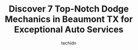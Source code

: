 ---
layout: ampstory
image: https://images.unsplash.com/photo-1619843810917-548e472b9055?ixlib=rb-4.0.3&ixid=MnwxMjA3fDB8MHxwaG90by1wYWdlfHx8fGVufDB8fHx8&auto=format&fit=crop&w=640&h=853&q=80
author: techidn
featured: false
description: When it comes to maintaining and repairing your vehicle in Beaumont TX, USA, you deserve nothing but the best. Thats why the 7 best Dodge Mechanic in the area are here to offer their expert
title: Discover 7 Top-Notch Dodge Mechanics in Beaumont TX for Exceptional Auto Services
cover:
   title: Discover 7 Top-Notch Dodge Mechanics in Beaumont TX for Exceptional Auto Services
   subtitle: Rickpate
   background: https://images.unsplash.com/photo-1619843810917-548e472b9055?ixlib=rb-4.0.3&ixid=MnwxMjA3fDB8MHxwaG90by1wYWdlfHx8fGVufDB8fHx8&auto=format&fit=crop&w=640&h=853&q=80

pages: 
 - layout: thirds
   top: <h1>#1 Scotts Import Service</h1>
   bottom: "<p>Had to go to 4 places even the VW dealership with no help but Scotts was able to order my parts in one day and do excellent service to get me back on the road! Highly re</p>"
   background: https://www.knot35.com/toplist/wp-content/uploads/2023/06/best-dodge-mechanic-1-in-beaumont-tx-1685831476.jpeg
   backgroundblur: true
 - layout: thirds
   top: <h1>#2 Snowden Automotive</h1>
   bottom: "<p>7675 College St, Beaumont, TX 77707, United States</p>"
   background: https://www.knot35.com/toplist/wp-content/uploads/2023/06/best-dodge-mechanic-2-in-beaumont-tx-1685831476.jpeg
   cta:
      link: https://www.knot35.com/toplist/discover-7-top-notch-dodge-mechanics-in-beaumont-tx-for-exceptional-auto-services/
      text: Discover 7 Top-Notch Dodge Mechanics in Beaumont TX for Exceptional Auto Services
 - layout: thirds
   top: <h1>#3 Discount Auto Repair</h1>
   bottom: "<p>3585 Washington Blvd, Beaumont, TX 77705, United States</p>"
   background: https://www.knot35.com/toplist/wp-content/uploads/2023/06/best-dodge-mechanic-3-in-beaumont-tx-1685831477.jpeg
   cta:
      link: https://www.knot35.com/toplist/discover-7-top-notch-dodge-mechanics-in-beaumont-tx-for-exceptional-auto-services/
      text: Discover 7 Top-Notch Dodge Mechanics in Beaumont TX for Exceptional Auto Services
 - layout: thirds
   top: <h1>#4 Turner Automotive Repair</h1>
   bottom: "<p>3040 Rusk St, Beaumont, TX 77702, United States</p>"
   background: https://images.unsplash.com/photo-1608501821300-4f99e58bba77?ixlib=rb-4.0.3&ixid=MnwxMjA3fDB8MHxwaG90by1wYWdlfHx8fGVufDB8fHx8&auto=format&fit=crop&w=640&h=853&q=80
   cta:
      link: https://www.knot35.com/toplist/discover-7-top-notch-dodge-mechanics-in-beaumont-tx-for-exceptional-auto-services/
      text: Discover 7 Top-Notch Dodge Mechanics in Beaumont TX for Exceptional Auto Services
 - layout: thirds
   top: <h1>#5 Eastex Automotive</h1>
   bottom: "<p>8795 Eastex Fwy, Beaumont, TX 77708, United States</p>"
   background: https://images.unsplash.com/photo-1580610447943-1bfbef5efe07?ixlib=rb-4.0.3&ixid=MnwxMjA3fDB8MHxwaG90by1wYWdlfHx8fGVufDB8fHx8&auto=format&fit=crop&w=640&h=853&q=80
   cta:
      link: https://www.knot35.com/toplist/discover-7-top-notch-dodge-mechanics-in-beaumont-tx-for-exceptional-auto-services/
      text: Discover 7 Top-Notch Dodge Mechanics in Beaumont TX for Exceptional Auto Services
 - layout: thirds
   top: <h1>#6 Dwaynes Automotive</h1>
   bottom: "<p>5495 College St, Beaumont, TX 77707, United States</p>"
   background: https://images.unsplash.com/photo-1553949345-eb786bb3f7ba?ixlib=rb-4.0.3&ixid=MnwxMjA3fDB8MHxwaG90by1wYWdlfHx8fGVufDB8fHx8&auto=format&fit=crop&w=640&h=853&q=80
   cta:
      link: https://www.knot35.com/toplist/discover-7-top-notch-dodge-mechanics-in-beaumont-tx-for-exceptional-auto-services/
      text: Discover 7 Top-Notch Dodge Mechanics in Beaumont TX for Exceptional Auto Services
 - layout: thirds
   top: <h1>#7 Altons Automotive, Inc.</h1>
   bottom: "<p>1470 North St, Beaumont, TX 77701, United States</p>"
   background: https://images.unsplash.com/photo-1608411404720-c8f0417bcdba?ixlib=rb-4.0.3&ixid=MnwxMjA3fDB8MHxwaG90by1wYWdlfHx8fGVufDB8fHx8&auto=format&fit=crop&w=640&h=853&q=80
   cta:
      link: https://www.knot35.com/toplist/discover-7-top-notch-dodge-mechanics-in-beaumont-tx-for-exceptional-auto-services/
      text: Discover 7 Top-Notch Dodge Mechanics in Beaumont TX for Exceptional Auto Services
 - layout: thirds
   middle: Continue reading...
   background: https://images.unsplash.com/photo-1531169509526-f8f1fdaa4a67?ixlib=rb-4.0.3&ixid=MnwxMjA3fDB8MHxwaG90by1wYWdlfHx8fGVufDB8fHx8&auto=format&fit=crop&w=640&h=853&q=80
   cta:
      link: https://www.knot35.com/toplist/discover-7-top-notch-dodge-mechanics-in-beaumont-tx-for-exceptional-auto-services/
      text: Discover 7 Top-Notch Dodge Mechanics in Beaumont TX for Exceptional Auto Services
      
---